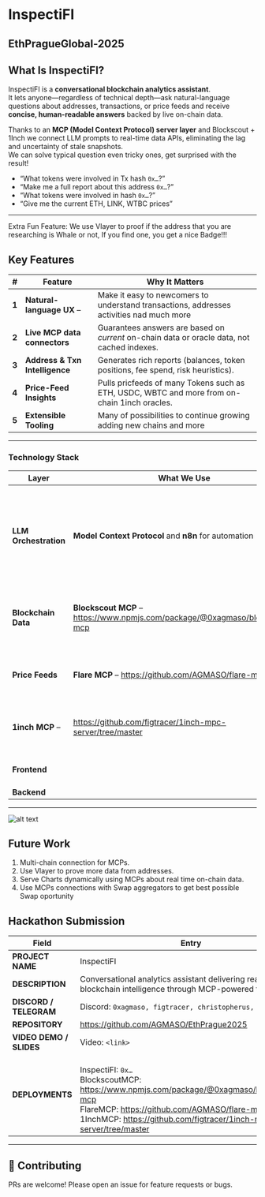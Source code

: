 # InspectiFI 
## EthPragueGlobal-2025

## What Is InspectiFI?
InspectiFI is a **conversational blockchain analytics assistant**.  
It lets anyone—regardless of technical depth—ask natural-language questions about addresses, transactions, or price feeds and receive **concise, human-readable answers** backed by live on-chain data.


Thanks to an **MCP (Model Context Protocol) server layer** and Blockscout + 1Inch we connect LLM prompts to real-time data APIs, eliminating the lag and uncertainty of stale snapshots.  
We can solve typical question even tricky ones, get surprised with the result!

* “What tokens were involved in Tx hash `0x…`?”
* “Make me a full report about this address `0x…`?”
* “What tokens were involved in hash `0x…`?”
* “Give me the current ETH, LINK, WTBC prices”

---

Extra Fun Feature: We use Vlayer to proof if the address that you are researching is Whale or not, If you find one, you get a nice Badge!!!

## Key Features

| # | Feature | Why It Matters |
|---|---------|----------------|
| **1** | **Natural-language UX** –     |Make it easy to    newcomers to understand transactions, addresses activities nad much more |
| **2** | **Live MCP data connectors** | Guarantees answers are based on *current* on-chain data or oracle data, not cached indexes. |
| **3** | **Address & Txn Intelligence** | Generates rich reports (balances, token positions, fee spend, risk heuristics). |
| **4** | **Price-Feed Insights** | Pulls pricfeeds of many Tokens such as ETH, USDC, WBTC and more from on-chain 1inch oracles. |
| **5** | **Extensible Tooling** | Many of possibilities to continue growing adding new chains and more |

---


### Technology Stack

| Layer | What We Use | Notes |
|-------|-------------|-------|
| **LLM Orchestration** | **Model Context Protocol** and **n8n** for automation | Thanks to n8n server we run AI agents that have context of APIs sets such as Blockscout or 1Inch |
| **Blockchain Data** | **Blockscout MCP** – <https://www.npmjs.com/package/@0xagmaso/blockscout-mcp> | Indexed address & txn data for MAINNET chain with Blockscout. |
| **Price Feeds** | **Flare MCP** – <https://github.com/AGMASO/flare-mcp> | Fetches FTSO V2 feeds (FLR, BTC, ETH / USD). |
| **1inch MCP** – |https://github.com/figtracer/1inch-mpc-server/tree/master | DeFi token prices via the 1inch Fusion oracle. |
| **Frontend**                          || React + shadcn/ui + Tailwind  |
| **Backend** || MongoDB | 
---
![alt text](<assets/images/Screenshot 2025-05-31 at 22.18.56.png>)

## Future Work
1. Multi-chain connection for MCPs. 
2. Use Vlayer to prove more data from addresses.
3. Serve Charts dynamically using MCPs about real time on-chain data.
4. Use MCPs connections with Swap aggregators to get best possible Swap oportunity

## Hackathon Submission

| Field | Entry |
|-------|-------|
| **PROJECT NAME** | InspectiFI |
| **DESCRIPTION** | Conversational analytics assistant delivering real-time blockchain intelligence through MCP-powered tools. |
| **DISCORD / TELEGRAM** | Discord: `0xagmaso, figtracer, christopherus, dmdm`  |
| **REPOSITORY** | https://github.com/AGMASO/EthPrague2025 |
| **VIDEO DEMO / SLIDES** | Video: `<link>` |
| **DEPLOYMENTS** | <br>InspectiFI: `0x…`<br>BlockscoutMCP: https://www.npmjs.com/package/@0xagmaso/blockscout-mcp <br>FlareMCP: https://github.com/AGMASO/flare-mcp <br>1InchMCP:     https://github.com/figtracer/1inch-mpc-server/tree/master

---

## 🤝 Contributing

PRs are welcome! 
Please open an issue for feature requests or bugs.

